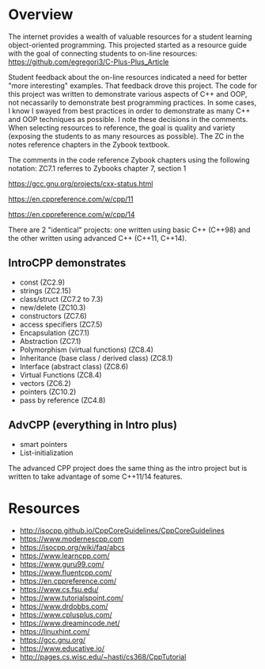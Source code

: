 # Overview

The internet provides a wealth of valuable resources for a student learning object-oriented programming. This projected started as a resource guide with the goal of connecting students to on-line resources: https://github.com/egregori3/C-Plus-Plus_Article                          
                                                                            
Student feedback about the on-line resources indicated a need for better "more interesting" examples. That feedback drove this project. The code for this project was written to demonstrate various aspects of C++ and OOP, not necassarily to demonstrate best programming practices. In some cases, I know I swayed from best practices in order to demonstrate as many C++ and OOP techniques as possible. I note these decisions in the comments. When selecting resources to reference, the goal is quality and variety (exposing the students to as many resources as possible). The ZC in the notes reference chapters in the Zybook textbook.            
                                                                           
The comments in the code reference Zybook chapters using the following notation: ZC7.1 referres to Zybooks chapter 7, section 1                  

https://gcc.gnu.org/projects/cxx-status.html

https://en.cppreference.com/w/cpp/11

https://en.cppreference.com/w/cpp/14

There are 2 "identical" projects: one written using basic C++ (C++98) and the other written using advanced C++ (C++11, C++14).

## IntroCPP demonstrates

 * const (ZC2.9)
 * strings (ZC2.15)
 * class/struct (ZC7.2 to 7.3) 
 * new/delete (ZC10.3)
 * constructors (ZC7.6)
 * access specifiers (ZC7.5)
 * Encapsulation (ZC7.1)
 * Abstraction (ZC7.1)
 * Polymorphism (virtual functions) (ZC8.4)
 * Inheritance (base class / derived class) (ZC8.1)
 * Interface (abstract class) (ZC8.6)
 * Virtual Functions (ZC8.4)
 * vectors (ZC6.2)
 * pointers (ZC10.2)
 * pass by reference (ZC4.8)

## AdvCPP (everything in Intro plus)

 * smart pointers
 * List-initialization

The advanced CPP project does the same thing as the intro project but is written to take advantage of some C++11/14 features. 

# Resources

 * http://isocpp.github.io/CppCoreGuidelines/CppCoreGuidelines          
 * https://www.modernescpp.com                                          
 * https://isocpp.org/wiki/faq/abcs                                     
 * https://www.learncpp.com/                                            
 * https://www.guru99.com/                                              
 * https://www.fluentcpp.com/                                           
 * https://en.cppreference.com/                                         
 * https://www.cs.fsu.edu/                                              
 * https://www.tutorialspoint.com/                                      
 * https://www.drdobbs.com/                                             
 * https://www.cplusplus.com/                                           
 * https://www.dreamincode.net/                                         
 * https://linuxhint.com/   
 * https://gcc.gnu.org/  
 * https://www.educative.io/
 * http://pages.cs.wisc.edu/~hasti/cs368/CppTutorial




